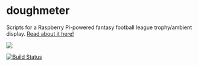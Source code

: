 doughmeter
==========

Scripts for a Raspberry Pi-powered fantasy football league trophy/ambient display. [Read about it here!](https://tomlee.wtf/2013/12/28/my-dumb-raspberry-pi-powered-fantasy-football-trophy/)

![](https://c2.staticflickr.com/8/7366/10102818984_61a61a2a16_b.jpg)

[![Build Status](https://travis-ci.org/sbma44/doughmeter.svg?branch=master)](https://travis-ci.org/sbma44/doughmeter)
